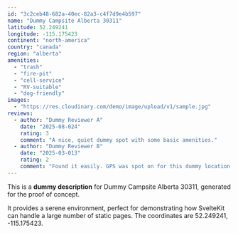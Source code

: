 ```yaml
---
id: "3c2ceb48-682a-40ec-82a3-c4f7d9e4b597"
name: "Dummy Campsite Alberta 30311"
latitude: 52.249241
longitude: -115.175423
continent: "north-america"
country: "canada"
region: "alberta"
amenities:
  - "trash"
  - "fire-pit"
  - "cell-service"
  - "RV-suitable"
  - "dog-friendly"
images:
  - "https://res.cloudinary.com/demo/image/upload/v1/sample.jpg"
reviews:
  - author: "Dummy Reviewer A"
    date: "2025-08-024"
    rating: 3
    comment: "A nice, quiet dummy spot with some basic amenities."
  - author: "Dummy Reviewer B"
    date: "2025-03-013"
    rating: 2
    comment: "Found it easily. GPS was spot on for this dummy location."
---
```


This is a **dummy description** for Dummy Campsite Alberta 30311, generated for the proof of concept.

It provides a serene environment, perfect for demonstrating how SvelteKit can handle a large number of static pages. The coordinates are 52.249241, -115.175423.
